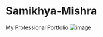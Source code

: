 # Samikhya-Mishra
My Professional Portfolio
![image](https://github.com/samikhyamishra/Samikhya-Mishra/assets/137748771/34f06ae7-6193-4579-be9b-905f0080a8e7)
